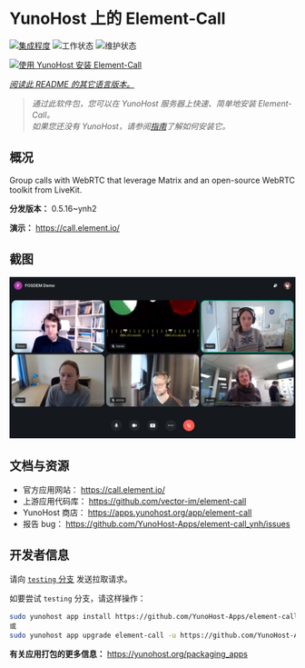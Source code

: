<!--
注意：此 README 由 <https://github.com/YunoHost/apps/tree/master/tools/readme_generator> 自动生成
请勿手动编辑。
-->

# YunoHost 上的 Element-Call

[![集成程度](https://dash.yunohost.org/integration/element-call.svg)](https://dash.yunohost.org/appci/app/element-call) ![工作状态](https://ci-apps.yunohost.org/ci/badges/element-call.status.svg) ![维护状态](https://ci-apps.yunohost.org/ci/badges/element-call.maintain.svg)

[![使用 YunoHost 安装 Element-Call](https://install-app.yunohost.org/install-with-yunohost.svg)](https://install-app.yunohost.org/?app=element-call)

*[阅读此 README 的其它语言版本。](./ALL_README.md)*

> *通过此软件包，您可以在 YunoHost 服务器上快速、简单地安装 Element-Call。*  
> *如果您还没有 YunoHost，请参阅[指南](https://yunohost.org/install)了解如何安装它。*

## 概况

Group calls with WebRTC that leverage Matrix and an open-source WebRTC toolkit from LiveKit.


**分发版本：** 0.5.16~ynh2

**演示：** <https://call.element.io/>

## 截图

![Element-Call 的截图](./doc/screenshots/screenshot.jpg)

## 文档与资源

- 官方应用网站： <https://call.element.io/>
- 上游应用代码库： <https://github.com/vector-im/element-call>
- YunoHost 商店： <https://apps.yunohost.org/app/element-call>
- 报告 bug： <https://github.com/YunoHost-Apps/element-call_ynh/issues>

## 开发者信息

请向 [`testing` 分支](https://github.com/YunoHost-Apps/element-call_ynh/tree/testing) 发送拉取请求。

如要尝试 `testing` 分支，请这样操作：

```bash
sudo yunohost app install https://github.com/YunoHost-Apps/element-call_ynh/tree/testing --debug
或
sudo yunohost app upgrade element-call -u https://github.com/YunoHost-Apps/element-call_ynh/tree/testing --debug
```

**有关应用打包的更多信息：** <https://yunohost.org/packaging_apps>
